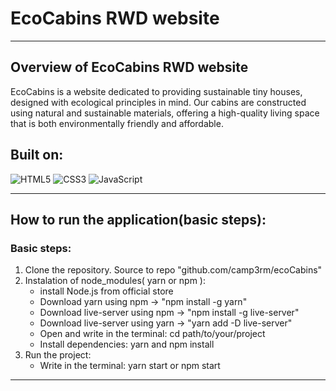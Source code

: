 # EcoCabins RWD website
***
## Overview of EcoCabins RWD website

EcoCabins is a website dedicated to providing sustainable tiny houses, designed with ecological principles in mind. Our cabins are constructed using natural and sustainable materials, offering a high-quality living space that is both environmentally friendly and affordable.

## Built on:
![HTML5](https://img.shields.io/badge/-HTML5-red) ![CSS3](https://img.shields.io/badge/-CSS3-blue) ![JavaScript](https://img.shields.io/badge/-JavaScript-yellow)

***

## How to run the application(basic steps):

### Basic steps:
1. Clone the repository. Source to repo "github.com/camp3rm/ecoCabins"
2. Instalation of node_modules( yarn or npm ):
    - install Node.js from official store
    - Download yarn  using npm -> "npm install -g yarn"
    - Download live-server using npm -> "npm install -g live-server"
    - Download live-server using yarn -> "yarn add -D live-server"
    - Open and write in the terminal: cd path/to/your/projeсt
    - Install dependencies: yarn and npm install
 3. Run the project:
    - Write in the terminal: yarn start or npm start


***
